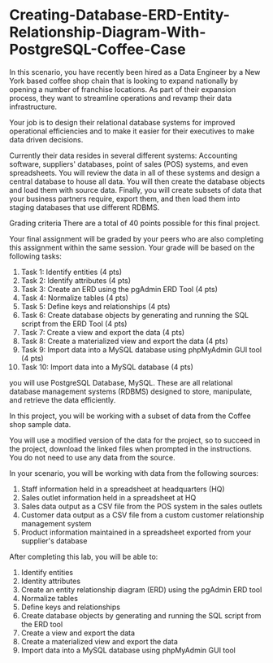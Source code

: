 # Creating-Database-ERD-Entity-Relationship-Diagram-With-PostgreSQL-Coffee-Case

In this scenario, you have recently been hired as a Data Engineer by a New York based coffee shop chain that is looking to expand nationally by opening a number of franchise locations. As part of their expansion process, they want to streamline operations and revamp their data infrastructure.

Your job is to design their relational database systems for improved operational efficiencies and to make it easier for their executives to make data driven decisions.

Currently their data resides in several different systems: Accounting software, suppliers' databases, point of sales (POS) systems, and even spreadsheets. You will review the data in all of these systems and design a central database to house all data. You will then create the database objects and load them with source data. Finally, you will create subsets of data that your business partners require, export them, and then load them into staging databases that use different RDBMS.

Grading criteria
There are a total of 40 points possible for this final project.

Your final assignment will be graded by your peers who are also completing this assignment within the same session. Your grade will be based on the following tasks:

1. Task 1: Identify entities (4 pts)
2. Task 2: Identify attributes (4 pts)
3. Task 3: Create an ERD using the pgAdmin ERD Tool (4 pts)
4. Task 4: Normalize tables (4 pts)
5. Task 5: Define keys and relationships (4 pts)
6. Task 6: Create database objects by generating and running the SQL script from the ERD Tool (4 pts)
7. Task 7: Create a view and export the data (4 pts)
8. Task 8: Create a materialized view and export the data (4 pts)
9. Task 9: Import data into a MySQL database using phpMyAdmin GUI tool (4 pts)
10. Task 10: Import data into a MySQL database (4 pts)

you will use PostgreSQL Database, MySQL. 
These are all relational database management systems (RDBMS) designed to store, manipulate, and retrieve the data efficiently.

In this project, you will be working with a subset of data from the Coffee shop sample data.

You will use a modified version of the data for the project, so to succeed in the project, download the linked files when prompted in the instructions. You do not need to use any data from the source.

In your scenario, you will be working with data from the following sources:

1. Staff information held in a spreadsheet at headquarters (HQ)
2. Sales outlet information held in a spreadsheet at HQ
3. Sales data output as a CSV file from the POS system in the sales outlets
4. Customer data output as a CSV file from a custom customer relationship management system
5. Product information maintained in a spreadsheet exported from your supplier's database

After completing this lab, you will be able to:

1. Identify entities
2. Identity attributes
3. Create an entity relationship diagram (ERD) using the pgAdmin ERD tool
4. Normalize tables
5. Define keys and relationships
6. Create database objects by generating and running the SQL script from the ERD tool
7. Create a view and export the data
8. Create a materialized view and export the data
9. Import data into a MySQL database using phpMyAdmin GUI tool
